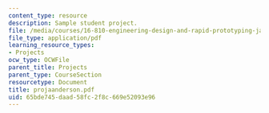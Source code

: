 ```yaml
---
content_type: resource
description: Sample student project.
file: /media/courses/16-810-engineering-design-and-rapid-prototyping-january-iap-2007/65bde745daad58fc2f8c669e52093e96_projaanderson.pdf
file_type: application/pdf
learning_resource_types:
- Projects
ocw_type: OCWFile
parent_title: Projects
parent_type: CourseSection
resourcetype: Document
title: projaanderson.pdf
uid: 65bde745-daad-58fc-2f8c-669e52093e96
---
```

